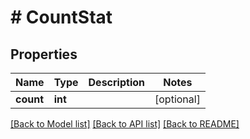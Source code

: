 # # CountStat

## Properties

Name | Type | Description | Notes
------------ | ------------- | ------------- | -------------
**count** | **int** |  | [optional]

[[Back to Model list]](../../README.md#models) [[Back to API list]](../../README.md#endpoints) [[Back to README]](../../README.md)

